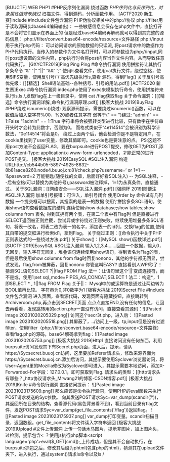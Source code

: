 [BUUCTF] WEB PHP1
	#PHP反序列化漏洞
	绕过函数 *PHP序列化与反序列化，对象属性值修改绕过*
	扫描文件，得到源码，分析函数作用。
[ACTF2020 新生赛]Include
	#Include文件包含漏洞
	PHP伪协议相关中的php://协议
	php://filter用于读取源码(以base64编码输出)：
	一些敏感信息会保存在php文件中，直接打开是不会将它们显示在界面上的
	但是经过base64编码再解码就可以得到其完整的源码信息：
	php://filter/convert.base64-encode/resource=文件路径
	php://input用于执行php代码：
	可以访问请求的原始数据的只读流, 将post请求中的数据作为PHP代码执行。当传入的参数作为文件名打开时，可以将参数设为php://input,同时post想设置的文件内容，php执行时会将post内容当作文件内容。从而导致任意代码执行。
[GXYCTF2019]Ping Ping Ping
	#命令执行漏洞
	使用拼接符让其执行多条命令
	“&“ ”|“ ”||“ ”&&“ ”;“
	使用ls查看文件，使用cat执行文件，绕过空格，使用$IFS变量，使用反引号\`\`高优先级执行ls,查看 源码，得到Flag() 
	关于反引号高优先级：[[【精选】Shell语法基础--各种括号、引号的用法.pdf]]
 [ACTF2020 新生赛]Exec
	#命令执行漏洞
	index.php使用了exec来模拟执行命令，使用拼接符来执行ls,ls /,发现flag在上一级目录中，使用 cat /flag获取flag
	关于命令漏洞：[[【精选】命令执行漏洞详解_命令执行漏洞原理.pdf]]
[极客大挑战 2019]BuyFlag
	#PHP绕过
	isnumeric()绕过:
	观察源码提示，需要绕过isnumeric()函数，可以在数值后加入空字符%00，%20或者任意字符
	弱等于(" == ")绕过:
	"admin1" == 1:False
	"1admin" == 1:True
	字符串将会被强转类型进行比较，只有数字在字符串开头时才会转为此数字，否则为0。
	而格式类似于“4e114514”会被识别为科学计数法，“0e114514”将会是0。
	绕过上面两个后，他会检测你是不是特定用户，在cookie里找到了user变量，修改其值即可。cookie也是要注意的点。
	PS:这题不用post方法不会返回FLAG，要在burpsuite进行POST提交，修改GET为POST,添加Content-Type: application/x-www-form-urlencoded，才能正常的进行POST提交。
[极客大挑战 2019]EasySQL
	#SQL注入漏洞
	构造URLhttp://cb544b05-5897-4925-8632-8b81aace8260.node4.buuoj.cn:81/check.php?username=‘ or 1=1 -- ’&password=2
	万能钥匙(随便找的文章，后面好好看SQL注入)
	-- 为SQL注释，--后有空格(可以替换为其他符号),password被注释掉，1=1为永真条件，直接通过。
	关于SQL漏洞：[[网络安全——SQL注入漏洞.pdf]]
[强网杯 2019]随便注
	#SQL注入漏洞
	加单引号报错：可注入，单引号闭合
	使用Order by 命令试有几列数据
	一个提交框可以搜索，其搜索的是表一的数据
	使用’;’拼接多条SQL语句，使用show语句查看数据库的结构
	连续使用show database;show tables;show columns from 表名;
	得到其拥有两个表，在第二个表中有Flag列
	但是直接进行SELECT返回被正则拦截，尝试异或字符绕过正则失败，继续使用堆叠多条SQL语句，将表一改名，将表二改为表一的名字，添加表一的id列，交换flag的位置,使用其自带的提交框进行检索id1，拿到Flag。
	关于绕过正则：[[命令执行中关于PHP正则表达式的一些绕过方法.pdf]]
	关于show()：[[MySQL show()函数详述.pdf]]
[SUCTF 2019]EasySQL
	#SQL注入漏洞
	输入1,2,3,4.......回显一个数据，输入0，无回复，输入字符无回复，堆叠语句连续使用show语句，得到表名为Flag的表，但是最后使用show columns from flag时回复nonono，其他的字符都无回显，尝试发现，flag,from被屏蔽，回复nonono
	你管这叫EASY?
	直接看别人WP!秒了！
	猜测SQL语句SELECT ?||flag FROM Flag
	法一：让语句里这个‘||’变成连接符，而不是或，使用1;set sql_mode=PIPES_AS_CONCAT;SELECT 1
	法二：构造*，1
	即SELECT * , 1||flag FROM Flag
	关于||：
	Mysql中的或运算符是通过让两边转为BOOL值再比较。
	字符串为0,非0数字为1
 [极客大挑战 2019]Secret File
	 #Include文件包含漏洞 
	 进入页面，查看源代码，发现页面有隐藏按钮，直接跳转到Archiveroom.php,再点击到SECRET页面
	 点点点直接END,没有任何的信息，让回去再看看，发现跳转用的action.php一直没有访问，直接查看其源码：![[Pasted image 20231020205329.png]]
	 访问这个secr3t.php，进入后：
	 ![[Pasted image 20231020205518.png]]
	 其屏蔽了，../访问上一级，tp,input但是没有过滤filter，使用filter（php://filter/convert.base64-encode/resource=文件路径）查看flag.php的源码，base64解码拿到flag：![[Pasted image 20231020205753.png]]
[极客大挑战 2019]Http1
	直接访问没有任何东西，利用burpsuite访问发现其下有Secret.php页面，进入后，提示，请从https://Sycsecret.buuoj.cn访问，这里要加Referer请求头，修改来源界面为https://Sycsecret.buuoj.cn.添加后访问，其提示要使用Syclover浏览器访问，将User-Agent里的Mozilla修改为Syclover即可进入，其提示需要本地访问，添加X-Forwarded-For字段：127.0.0.1，即可获取到Flag.
	请求头的类型：[[http请求头有哪些？_http协议请求头_Mrwang21的博客-CSDN博客.pdf]]
[极客大挑战 2019]Knife
	#命令执行漏洞 
	直接访问提示：
	![[Pasted image 20231023175609.png]]
	那么应该是命令执行漏洞，使用PHP的eval函数来执行POST请求发送的Syc参数。
	向其发送POST请求Syc=var_dump(scandir(’/‘))，其返回所在目录的结构，查看源代码(黑色背景看不到)，看到当前目录有flag文件，发送POST请求Syc=var_dump(get_file_contents('/flag'))返回flag。
	![[Pasted image 20231023175937.png]]
	var_dump打印变量。scandir扫描目录，返回数组。get_file_contents将文件读入字符串返回
[极客大挑战 2019]Upload
	#文件上传漏洞 
	上传一句话木马图片，提示非图片，加上图片头，过检测，提示包含< ？使用js执行php脚本<script language='php'>eval($_GET[cmd]);</script>,上传成功，但是其不会自动执行，在burpsuite抓包之后，修改其后缀为phtml(包含php的html)，猜测其在upload文件夹下，进入执行，通过system()请求ls命令以及ls /